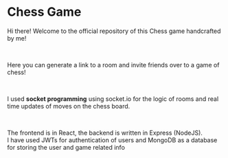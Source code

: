 <h1>Chess Game</h1>

<p>Hi there! Welcome to the official repository of this Chess game handcrafted by me!</p>
<br>
<p>Here you can generate a link to a room and invite friends over to a game of chess!</p>
<br>
<p>I used <strong>socket programming</strong> using socket.io for the logic of rooms and real time updates of moves on the chess board.</p>
<br>
<p>The frontend is in React, the backend is written in Express (NodeJS). <br>
I have used JWTs for authentication of users and MongoDB as a database for storing the user and game related info</p>

